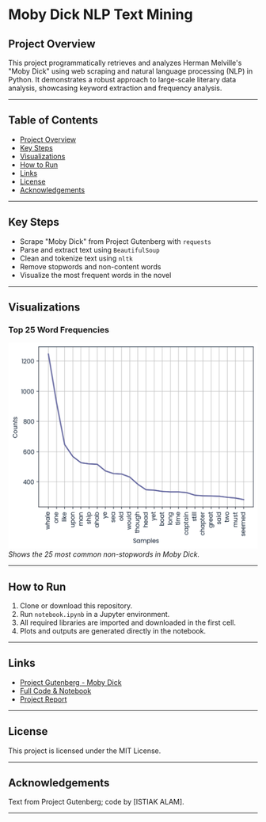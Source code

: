 # Moby Dick NLP Text Mining

## Project Overview

This project programmatically retrieves and analyzes Herman Melville's "Moby Dick" using web scraping and natural language processing (NLP) in Python. It demonstrates a robust approach to large-scale literary data analysis, showcasing keyword extraction and frequency analysis.

---

## Table of Contents
- [Project Overview](#project-overview)
- [Key Steps](#key-steps)
- [Visualizations](#visualizations)
- [How to Run](#how-to-run)
- [Links](#links)
- [License](#license)
- [Acknowledgements](#acknowledgements)

---

## Key Steps

- Scrape "Moby Dick" from Project Gutenberg with `requests`
- Parse and extract text using `BeautifulSoup`
- Clean and tokenize text using `nltk`
- Remove stopwords and non-content words
- Visualize the most frequent words in the novel

---

## Visualizations

### Top 25 Word Frequencies

![Word Frequency Plot](Word%20Frequency%20Plot.png)
*Shows the 25 most common non-stopwords in Moby Dick.*

---

## How to Run

1. Clone or download this repository.
2. Run `notebook.ipynb` in a Jupyter environment.
3. All required libraries are imported and downloaded in the first cell.
4. Plots and outputs are generated directly in the notebook.

---

## Links

- [Project Gutenberg - Moby Dick](https://www.gutenberg.org/files/2701/2701-h/2701-h.htm)
- [Full Code & Notebook](https://github.com/Istiak-Alam/Datacamp-Projects/blob/main/Python%20Projects/Moby%20Dick%20Word%20Frequency%20Analysis/notebook.ipynb)
- [Project Report](https://github.com/Istiak-Alam/Datacamp-Projects/blob/main/Python%20Projects/Moby%20Dick%20Word%20Frequency%20Analysis/Moby%20Dick%20Word%20Frequency%20Analysis.pdf)

---

## License

This project is licensed under the MIT License.

---

## Acknowledgements

Text from Project Gutenberg; code by [ISTIAK ALAM].

---


